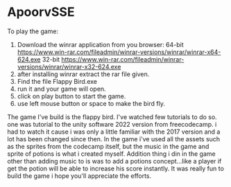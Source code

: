 # ApoorvSSE
To play the game:
1) Download the winrar application from you browser:
    64-bit
    https://www.win-rar.com/fileadmin/winrar-versions/winrar/winrar-x64-624.exe
    32-bit
    https://www.win-rar.com/fileadmin/winrar-versions/winrar/winrar-x32-624.exe
2) after installing winrar extract the rar file given.
3) Find the file Flappy Bird.exe
4) run it and your game will open.
5) click on play button to start the game.
6) use left mouse button or space to make the bird fly.

The game I've build is the flappy bird.
I've watched few tutorials to do so.
one was tutorial to the unity software 2022 version from freecodecamp. i had to watch it cause i was only a little familiar with the 2017 version and a lot has been changed since then.
In the game i've used all the assets such as the sprites from the codecamp itself, but the music in the game and sprite of potions is what i created myself.
Addition thing i din in the game other than adding music to is was to add a potions concept...like a player if get the potion will be able to increase his score instantly.
It was really fun to build the game i hope you'll appreciate the efforts.

